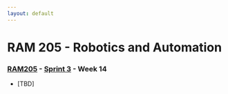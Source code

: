 ```yaml
---
layout: default
---
```


# RAM 205 - Robotics and Automation

### [RAM205](../../) - [Sprint 3](../) - Week 14

- [TBD]
